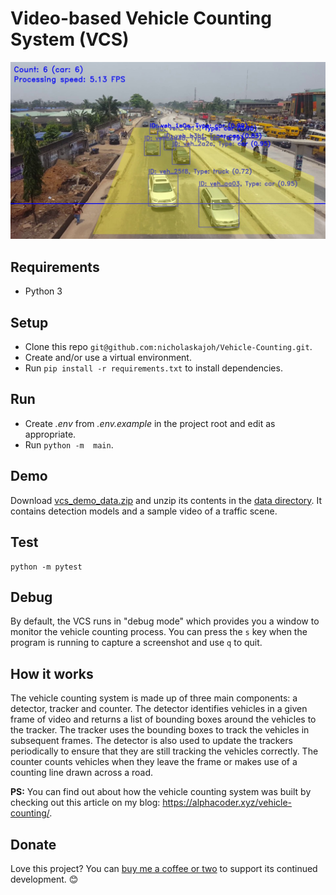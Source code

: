 # Video-based Vehicle Counting System (VCS)
![](vehicle_counting.jpg)

## Requirements
- Python 3

## Setup
- Clone this repo `git@github.com:nicholaskajoh/Vehicle-Counting.git`.
- Create and/or use a virtual environment.
- Run `pip install -r requirements.txt` to install dependencies.

## Run
- Create _.env_ from _.env.example_ in the project root and edit as appropriate.
- Run `python -m  main`.

## Demo
Download [vcs_demo_data.zip](https://drive.google.com/open?id=1sUeZ0aXemC5y7qU60jH8gd0r9ysBYdf5) and unzip its contents in the [data directory](/data). It contains detection models and a sample video of a traffic scene.

## Test
```
python -m pytest
```

## Debug
By default, the VCS runs in "debug mode" which provides you a window to monitor the vehicle counting process. You can press the `s` key when the program is running to capture a screenshot and use `q` to quit.

## How it works
The vehicle counting system is made up of three main components: a detector, tracker and counter. The detector identifies vehicles in a given frame of video and returns a list of bounding boxes around the vehicles to the tracker. The tracker uses the bounding boxes to track the vehicles in subsequent frames. The detector is also used to update the trackers periodically to ensure that they are still tracking the vehicles correctly. The counter counts vehicles when they leave the frame or makes use of a counting line drawn across a road.

__PS:__ You can find out about how the vehicle counting system was built by checking out this article on my blog: https://alphacoder.xyz/vehicle-counting/.

## Donate
Love this project? You can [buy me a coffee or two](http://buymeacoff.ee/nicholaskajoh) to support its continued development. 😊